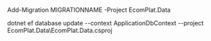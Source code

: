 Add-Migration MIGRATIONNAME -Project EcomPlat.Data 

dotnet ef database update --context ApplicationDbContext --project EcomPlat.Data\EcomPlat.Data.csproj